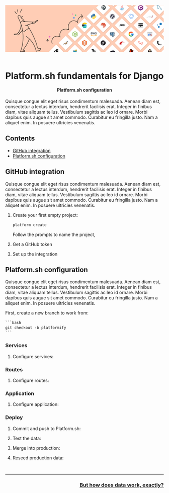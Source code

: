 <div align="center">
    <img title="a title" alt="Alt text" src="../images/github/git-hub-examples.png">
    <br/><br/>
    <h1>Platform.sh fundamentals for Django</h1>
    <h4>Platform.sh configuration</h4>
</div>

Quisque congue elit eget risus condimentum malesuada. Aenean diam est, consectetur a lectus interdum, hendrerit facilisis erat. Integer in finibus diam, vitae aliquam tellus. Vestibulum sagittis ac leo id ornare. Morbi dapibus quis augue sit amet commodo. Curabitur eu fringilla justo. Nam a aliquet enim. In posuere ultricies venenatis.

## Contents

- [GitHub integration](#github-integration)
- [Platform.sh configuration](#platformsh-configuration)

## GitHub integration

Quisque congue elit eget risus condimentum malesuada. Aenean diam est, consectetur a lectus interdum, hendrerit facilisis erat. Integer in finibus diam, vitae aliquam tellus. Vestibulum sagittis ac leo id ornare. Morbi dapibus quis augue sit amet commodo. Curabitur eu fringilla justo. Nam a aliquet enim. In posuere ultricies venenatis.

1. Create your first empty project:

    ```bash
    platform create
    ```

    Follow the prompts to name the project, 

1. Get a GitHub token

1. Set up the integration

## Platform.sh configuration

Quisque congue elit eget risus condimentum malesuada. Aenean diam est, consectetur a lectus interdum, hendrerit facilisis erat. Integer in finibus diam, vitae aliquam tellus. Vestibulum sagittis ac leo id ornare. Morbi dapibus quis augue sit amet commodo. Curabitur eu fringilla justo. Nam a aliquet enim. In posuere ultricies venenatis.

First, create a new branch to work from:

    ```bash
    git checkout -b platformify
    ```

### Services

1. Configure services:

### Routes

1. Configure routes:

### Application

1. Configure application:

### Deploy

1. Commit and push to Platform.sh:

1. Test the data:

1. Merge into production:

1. Reseed production data:

<div align="right">
    <br/>
    <hr>
    <h3><a href="04-inheritance.md">But how does data work, exactly?</a></h3>
</div>
